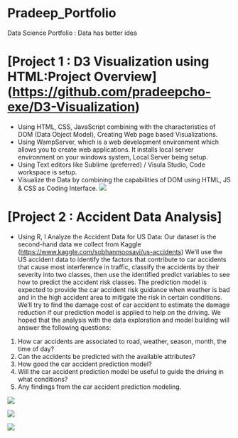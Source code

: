 # Pradeep_Portfolio
Data Science Portfolio : Data has better idea

# [Project 1 : D3 Visualization using HTML:Project Overview] (https://github.com/pradeepcho-exe/D3-Visualization)

* Using HTML, CSS, JavaScript combining with the characteristics of DOM (Data Object Model), Creating Web page based Visualizations.
* Using WampServer, which is a web development environment which allows you to create web applications. It installs local server environment on your windows system, Local Server being setup.
* Using Text editors like Sublime (preferred) / Visula Studio, Code workspace is setup.
* Visualize the Data by combining the capabilities of DOM using HTML, JS & CSS as Coding Interface.
![](https://github.com/pradeepcho-exe/Pradeep_Portfolio/blob/main/Images/FinalViz.png)

# [Project 2 : Accident Data Analysis]
* Using R, I Analyze the Accident Data for US
Data: Our dataset is the second-hand data we collect from Kaggle (https://www.kaggle.com/sobhanmoosavi/us-accidents)
We’ll use the US accident data to identify the factors that contribute to car accidents that cause most interference in traffic, classify the accidents by their severity into two classes, then use the identified predict variables to see how to predict the accident risk classes.  The prediction model is expected to provide the car accident risk guidance when weather is bad and in the high accident area to mitigate the risk in certain conditions.  We’ll try to find the damage cost of car accident to estimate the damage reduction if our prediction model is applied to help on the driving.  We hoped that the analysis with the data exploration and model building will answer the following questions:
1)	How car accidents are associated to road, weather, season, month, the time of day?
2)	Can the accidents be predicted with the available attributes? 
3)	How good the car accident prediction model?
4)	Will the car accident prediction model be useful to guide the driving in what conditions?
5)	Any findings from the car accident prediction modeling.

![](https://github.com/pradeepcho-exe/Pradeep_Portfolio/blob/main/Images/2.peakhours.png)

![](https://github.com/pradeepcho-exe/Pradeep_Portfolio/blob/main/Images/7.windcondition.png)

![](https://github.com/pradeepcho-exe/Pradeep_Portfolio/blob/main/Images/SummaryOfAllModels.png)

